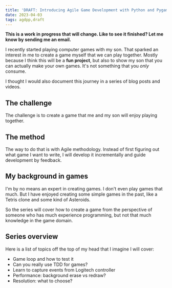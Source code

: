 ```yaml
---
title: 'DRAFT: Introducing Agile Game Development with Python and Pygame'
date: 2023-04-03
tags: agdpp,draft
---
```


**This is a work in progress that will change. Like to see it finished? Let me know by sending me an email.**

I recently started playing computer games with my son. That sparked an interest
in me to create a game myself that we can play together. Mostly because I think
this will be a **fun project**, but also to show my son that you can actually
make your own games. It's not something that you *only* consume.

I thought I would also document this journey in a series of blog posts and
videos.

## The challenge

The challenge is to create a game that me and my son will enjoy playing
together.

## The method

The way to do that is with Agile methodology. Instead of first figuring
out what game I want to write, I will develop it incrementally and guide
development by feedback.

## My background in games

I'm by no means an expert in creating games. I don't even play games that much.
But I have enjoyed creating some simple games in the past, like a Tetris clone
and some kind of Asteroids.

So the series will cover how to create a game from the perspective of someone
who has much experience programming, but not that much knowledge in the game
domain.

## Series overview

Here is a list of topics off the top of my head that I imagine I will cover:

* Game loop and how to test it
* Can you really use TDD for games?
* Learn to capture events from Logitech controller
* Performance: background erase vs redraw?
* Resolution: what to choose?
